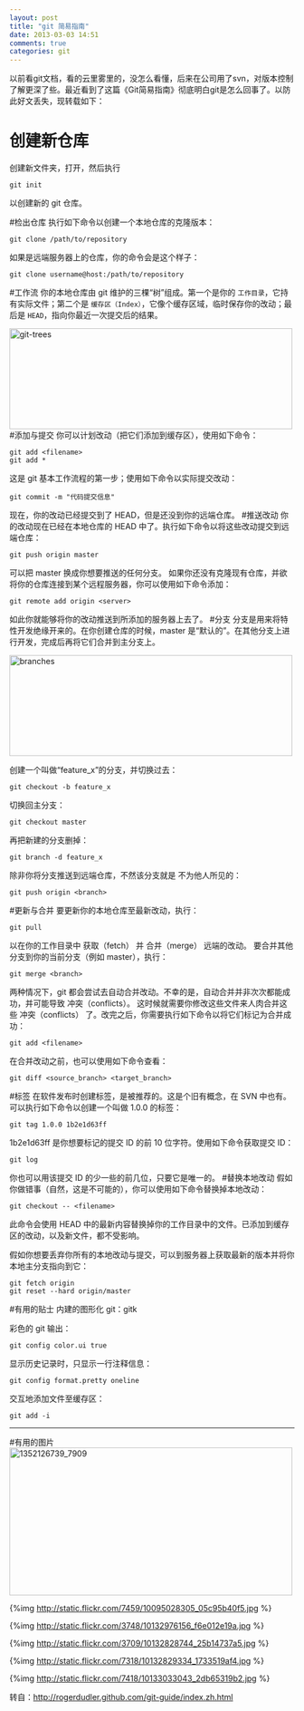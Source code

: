 ```yaml
---
layout: post
title: "git 简易指南"
date: 2013-03-03 14:51
comments: true
categories: git
---
```


以前看git文档，看的云里雾里的，没怎么看懂，后来在公司用了svn，对版本控制了解更深了些。最近看到了这篇《Git简易指南》彻底明白git是怎么回事了。以防此好文丢失，现转载如下：

# 创建新仓库
创建新文件夹，打开，然后执行 

    git init
以创建新的 git 仓库。

#检出仓库
执行如下命令以创建一个本地仓库的克隆版本：

	git clone /path/to/repository
	
如果是远端服务器上的仓库，你的命令会是这个样子：

	git clone username@host:/path/to/repository
#工作流
你的本地仓库由 git 维护的三棵“树”组成。第一个是你的 `工作目录`，它持有实际文件；第二个是 `缓存区（Index）`，它像个缓存区域，临时保存你的改动；最后是 `HEAD`，指向你最近一次提交后的结果。

<a href="http://www.flickr.com/photos/tuchangwei/8523967294/" title="Flickr 上 涂 涂 的 git-trees"><img src="http://static.flickr.com/8088/8523967294_eed70782b4.jpg" width="500" height="178" alt="git-trees"></a>
#添加与提交
你可以计划改动（把它们添加到缓存区），使用如下命令：

	git add <filename>
	git add *
	
这是 git 基本工作流程的第一步；使用如下命令以实际提交改动：

	git commit -m "代码提交信息"

现在，你的改动已经提交到了 HEAD，但是还没到你的远端仓库。
#推送改动
你的改动现在已经在本地仓库的 HEAD 中了。执行如下命令以将这些改动提交到远端仓库：

	git push origin master
可以把 master 换成你想要推送的任何分支。 
如果你还没有克隆现有仓库，并欲将你的仓库连接到某个远程服务器，你可以使用如下命令添加：

	git remote add origin <server>
	
如此你就能够将你的改动推送到所添加的服务器上去了。
#分支
分支是用来将特性开发绝缘开来的。在你创建仓库的时候，master 是“默认的”。在其他分支上进行开发，完成后再将它们合并到主分支上。

<a href="http://www.flickr.com/photos/tuchangwei/8523448559/" title="Flickr 上 涂 涂 的 branches"><img src="http://static.flickr.com/8112/8523448559_b6123efc03.jpg" width="500" height="178" alt="branches"></a>

创建一个叫做“feature_x”的分支，并切换过去：

	git checkout -b feature_x
	
切换回主分支：
	
	git checkout master
	
再把新建的分支删掉：

	git branch -d feature_x
	
除非你将分支推送到远端仓库，不然该分支就是 不为他人所见的：

	git push origin <branch>
	
#更新与合并
要更新你的本地仓库至最新改动，执行：

	git pull
	
以在你的工作目录中 获取（fetch） 并 合并（merge） 远端的改动。
要合并其他分支到你的当前分支（例如 master），执行：

	git merge <branch>
	
两种情况下，git 都会尝试去自动合并改动。不幸的是，自动合并并非次次都能成功，并可能导致 冲突（conflicts）。 这时候就需要你修改这些文件来人肉合并这些 冲突（conflicts） 了。改完之后，你需要执行如下命令以将它们标记为合并成功：

	git add <filename>
	
在合并改动之前，也可以使用如下命令查看：

	git diff <source_branch> <target_branch>
	
#标签
在软件发布时创建标签，是被推荐的。这是个旧有概念，在 SVN 中也有。可以执行如下命令以创建一个叫做 1.0.0 的标签：

	git tag 1.0.0 1b2e1d63ff

1b2e1d63ff 是你想要标记的提交 ID 的前 10 位字符。使用如下命令获取提交 ID：

	git log
	
你也可以用该提交 ID 的少一些的前几位，只要它是唯一的。
#替换本地改动
假如你做错事（自然，这是不可能的），你可以使用如下命令替换掉本地改动：

	git checkout -- <filename>
	
此命令会使用 HEAD 中的最新内容替换掉你的工作目录中的文件。已添加到缓存区的改动，以及新文件，都不受影响。

假如你想要丢弃你所有的本地改动与提交，可以到服务器上获取最新的版本并将你本地主分支指向到它：

	git fetch origin
	git reset --hard origin/master
#有用的贴士
内建的图形化 git：gitk

彩色的 git 输出：
	
	git config color.ui true
显示历史记录时，只显示一行注释信息：

	git config format.pretty oneline
	
交互地添加文件至缓存区：
	
	git add -i
	
----
#有用的图片
<a href="http://www.flickr.com/photos/tuchangwei/9559884789/" title="Flickr 上 涂 涂 的 1352126739_7909"><img src="http://static.flickr.com/7301/9559884789_bee6b04c14.jpg" width="500" height="261" alt="1352126739_7909"></a>

{%img http://static.flickr.com/7459/10095028305_05c95b40f5.jpg %}

{%img http://static.flickr.com/3748/10132976156_f6e012e19a.jpg %}

{%img http://static.flickr.com/3709/10132828744_25b14737a5.jpg %}

{%img http://static.flickr.com/7318/10132829334_1733519af4.jpg %}

{%img http://static.flickr.com/7418/10133033043_2db65319b2.jpg %}

转自：<http://rogerdudler.github.com/git-guide/index.zh.html>

	
  <!--more-->